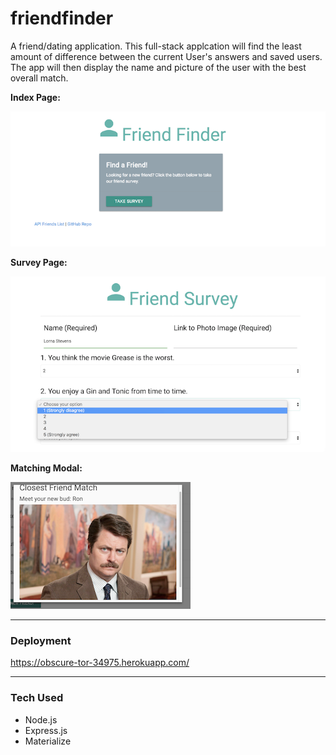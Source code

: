 # friendfinder

A friend/dating application.  This full-stack applcation will find the least amount of difference between the current User's answers and saved users. 
The app will then display the name and picture of the user with the best overall match.


**Index Page:**

![Alt text](./app/public/images/screenshot1.png?raw=true "Optional Title")


**Survey Page:**

![Alt text](./app/public/images/screenshot2.png?raw=true "Optional Title")


**Matching Modal:**

![Alt text](./app/public/images/screenshot3.png?raw=true "Optional Title")

- - - -

 ### Deployment ###
https://obscure-tor-34975.herokuapp.com/

 - - - -

 ### Tech Used ###
 * Node.js
 * Express.js
 * Materialize


